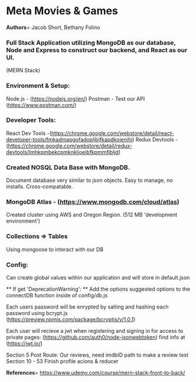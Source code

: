 # Meta Movies & Games

__Authors__= Jacob Short, Bethany Folino

### Full Stack Application utilizing MongoDB as our database, Node and Express to construct our backend, and React as our UI. 
(MERN Stack)


### Environment & Setup:

Node.js - (https://nodejs.org/en/)
Postman - Test our API (https://www.postman.com/)

### Developer Tools:
React Dev Tools -(https://chrome.google.com/webstore/detail/react-developer-tools/fmkadmapgofadopljbjfkapdkoienihi)
Redux Devtools - (https://chrome.google.com/webstore/detail/redux-devtools/lmhkpmbekcpmknklioeibfkpmmfibljd)



### Created NOSQL Data Base with MongoDB.
Document database very similar to json objects.
Easy to manage, no installs. 
Cross-compatable.


### MongoDB Atlas - (https://www.mongodb.com/cloud/atlas)
Created cluster using AWS and Oregon Region.
(512 MB 'development environment')

### Collections => Tables
Using mongoose to interact with our DB

### Config:
Can create global values within our application and will 
store in default.json

** If get 'DeprecationWarning': **
    Add the options suggested options to the connectDB
    function inside of config/db.js 

Each users password will be enrypted by salting and 
hashing each password using bcrypt.js
(https://preview.npmjs.com/package/bcryptjs/v/1.0.1)

Each user will recieve a jwt when registering and 
signing in for access to private pages:
(https://github.com/auth0/node-jsonwebtoken)
find info at (https://jwt.io/)


Section 5 Post Route:
Our reviews, need imdbID path
to make a review
test
Section 10 - 53
Finish profile acions & reducer

__References__=
https://www.udemy.com/course/mern-stack-front-to-back/
